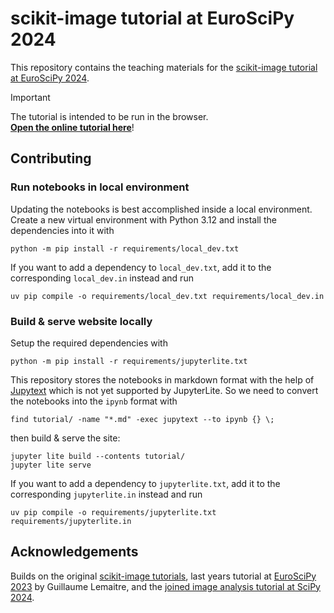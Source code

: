 # scikit-image tutorial at EuroSciPy 2024

This repository contains the teaching materials for the [scikit-image tutorial at EuroSciPy 2024](https://pretalx.com/euroscipy-2024/talk/ZVBAKK/).

> [!IMPORTANT]  
> The tutorial is intended to be run in the browser. \
> **[Open the online tutorial here](https://scikit-image.org/euroscipy24-tutorial/)**!


## Contributing

### Run notebooks in local environment

Updating the notebooks is best accomplished inside a local environment.
Create a new virtual environment with Python 3.12 and install the dependencies into it with

```shell
python -m pip install -r requirements/local_dev.txt
```

If you want to add a dependency to `local_dev.txt`, add it to the corresponding `local_dev.in` instead and run

```shell
uv pip compile -o requirements/local_dev.txt requirements/local_dev.in
```


### Build & serve website locally

Setup the required dependencies with

```shell
python -m pip install -r requirements/jupyterlite.txt
```

This repository stores the notebooks in markdown format with the help of [Jupytext](https://jupytext.readthedocs.io/en/latest/) which is not yet supported by JupyterLite.
So we need to convert the notebooks into the `ipynb` format with

```shell
find tutorial/ -name "*.md" -exec jupytext --to ipynb {} \;
```

then build & serve the site:

```shell
jupyter lite build --contents tutorial/
jupyter lite serve
```

If you want to add a dependency to `jupyterlite.txt`, add it to the corresponding `jupyterlite.in` instead and run

```shell
uv pip compile -o requirements/jupyterlite.txt requirements/jupyterlite.in
```


## Acknowledgements

Builds on the original [scikit-image tutorials](https://github.com/scikit-image/skimage-tutorials), last years tutorial at [EuroSciPy 2023](https://github.com/glemaitre/euroscipy-2023-scikit-image) by Guillaume Lemaitre, and the [joined image analysis tutorial at SciPy 2024](https://github.com/scipy-2024-image-analysis/tutorial).
